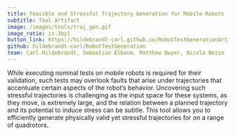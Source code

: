 ```yaml
---
title: Feasible and Stressful Trajectory Generation for Mobile Robots
subtitle: Tool Artifact
image: /images/tools/traj_gen.gif
image_ratio: is-3by1
button_link: https://hildebrandt-carl.github.io/RobotTestGenerationArtifact/
github: hildebrandt-carl/RobotTestGeneration
team: Carl Hildebrandt, Sebastian Elbaum, Matthew Dwyer, Nicola Bezzo
---
```


While executing nominal tests on mobile robots is required for their validation, such tests may overlook faults that arise under trajectories that accentuate certain aspects of the robot’s behavior. Uncovering such stressful trajectories is challenging as the input space for these systems, as they move, is extremely large, and the relation between a planned trajectory and its potential to induce stress can be subtle. This tool allows you to efficiently generate physically valid yet stressful trajectories for on a range of quadrotors.